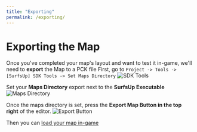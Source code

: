 ```yaml
---
title: "Exporting"
permalink: /exporting/
---
```


# Exporting the Map

Once you've completed your map's layout and want to test it in-game, we'll need to **export** the Map to a PCK file
First, go to `Project -> Tools -> [SurfsUp] SDK Tools -> Set Maps Directory`
![SDK Tools](https://raw.githubusercontent.com/bearlikelion/SurfsUpSDK/refs/heads/main/docs/assets/img/exporting/sdk_tools.png)

Set your **Maps Directory** export next to the **SurfsUp Executable**
![Maps Directory]((https://raw.githubusercontent.com/bearlikelion/SurfsUpSDK/refs/heads/main/docs/assets/img/exporting/set_maps_dir.png))

Once the maps directory is set, press the **Export Map Button in the top right** of the editor.
![Export Button](https://raw.githubusercontent.com/bearlikelion/SurfsUpSDK/refs/heads/main/docs/assets/img/exporting/export_button.png)

Then you can [load your map in-game](testing.md)

